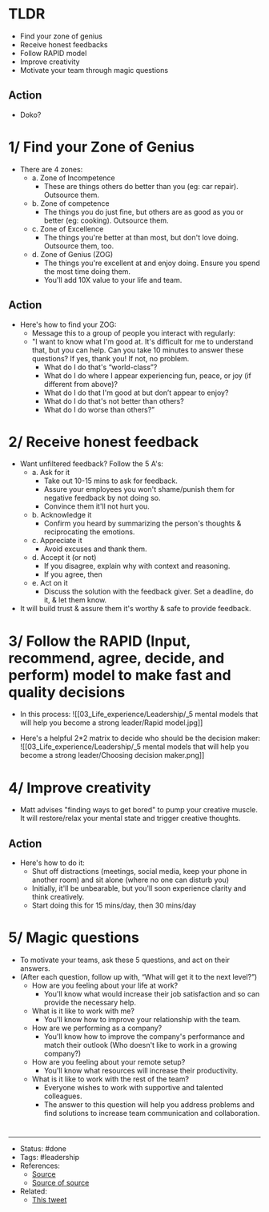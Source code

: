 # TLDR
- Find your zone of genius
- Receive honest feedbacks
- Follow RAPID model
- Improve creativity
- Motivate your team through magic questions

## Action
- Doko?

# 1/ Find your Zone of Genius
- There are 4 zones:
	- a. Zone of Incompetence
		- These are things others do better than you (eg: car repair). Outsource them.
	- b. Zone of competence
		- The things you do just fine, but others are as good as you or better (eg: cooking). Outsource them.
	- c. Zone of Excellence
		- The things you're better at than most, but don't love doing. Outsource them, too.
	- d. Zone of Genius (ZOG)
		- The things you're excellent at and enjoy doing. Ensure you spend the most time doing them.
		- You'll add 10X value to your life and team.

## Action
- Here's how to find your ZOG:
	- Message this to a group of people you interact with regularly:
	- "I want to know what I'm good at. It's difficult for me to understand that, but you can help. Can you take 10 minutes to answer these questions? If yes, thank you! If not, no problem.
		- What do I do that's “world-class”?
		- What do I do where I appear experiencing fun, peace, or joy (if different from above)?
		- What do I do that I'm good at but don’t appear to enjoy?
		- What do I do that's not better than others?
		- What do I do worse than others?”

# 2/ Receive honest feedback
- Want unfiltered feedback? Follow the 5 A's:
	- a. Ask for it
		- Take out 10-15 mins to ask for feedback.
		- Assure your employees you won't shame/punish them for negative feedback by not doing so.
		- Convince them it'll not hurt you.
	- b. Acknowledge it
		- Confirm you heard by summarizing the person's thoughts & reciprocating the emotions.
	- c. Appreciate it
		- Avoid excuses and thank them.
	- d. Accept it (or not)
		- If you disagree, explain why with context and reasoning.
		- If you agree, then
	- e. Act on it
		- Discuss the solution with the feedback giver. Set a deadline, do it, & let them know.
- It will build trust & assure them it's worthy & safe to provide feedback.

# 3/ Follow the RAPID (Input, recommend, agree, decide, and perform) model to make fast and quality decisions
- In this process:
![[03_Life_experience/Leadership/_5 mental models that will help you become a strong leader/Rapid model.jpg]]

- Here's a helpful 2\*2 matrix to decide who should be the decision maker:
![[03_Life_experience/Leadership/_5 mental models that will help you become a strong leader/Choosing decision maker.png]]

# 4/ Improve creativity
- Matt advises "finding ways to get bored" to pump your creative muscle. It will restore/relax your mental state and trigger creative thoughts.

## Action
- Here's how to do it:
	- Shut off distractions (meetings, social media, keep your phone in another room) and sit alone (where no one can disturb you)
	- Initially, it'll be unbearable, but you'll soon experience clarity and think creatively.
	- Start doing this for 15 mins/day, then 30 mins/day

# 5/ Magic questions
- To motivate your teams, ask these 5 questions, and act on their answers.
- (After each question, follow up with, “What will get it to the next level?”)
	- How are you feeling about your life at work?
		- You'll know what would increase their job satisfaction and so can provide the necessary help.
	- What is it like to work with me?
		- You'll know how to improve your relationship with the team.
	- How are we performing as a company?
		- You'll know how to improve the company's performance and match their outlook (Who doesn't like to work in a growing company?)
	- How are you feeling about your remote setup?
		- You'll know what resources will increase their productivity.
	- What is it like to work with the rest of the team?
		- Everyone wishes to work with supportive and talented colleagues.
		- The answer to this question will help you address problems and find solutions to increase team communication and collaboration.

#
---
- Status: #done
- Tags: #leadership
- References:
	- [Source](https://twitter.com/volodarik/status/1593239981702713349)
	- [Source of  source](https://docs.google.com/document/d/18FiJbYn53fTtPmphfdCKT2TMWH-8Y2L-MLqDk-MFV4s/edit)
- Related:
	- [This tweet](https://twitter.com/lennysan/status/1591470516178948096)

